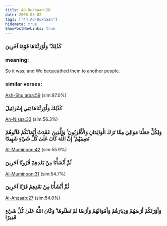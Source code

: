 ```yaml
---
title: Ad-Dukhaan:28
date: 2008-03-02
tags: ["44.Ad-Dukhaan"]
hidemeta: true 
ShowPostNavLinks: true 
---
```

### كَذَٰلِكَ ۖ وَأَوْرَثْنَاهَا قَوْمًا آخَرِينَ
### meaning: 
So it was; and We bequeathed them to another people.
### similar verses: 

[Ash-Shu'araa:59](/26/59) (sim:87.0%)

### كَذَٰلِكَ وَأَوْرَثْنَاهَا بَنِي إِسْرَائِيلَ

[An-Nisaa:33](/4/33) (sim:56.3%)

### وَلِكُلٍّ جَعَلْنَا مَوَالِيَ مِمَّا تَرَكَ الْوَالِدَانِ وَالْأَقْرَبُونَ ۚ وَالَّذِينَ عَقَدَتْ أَيْمَانُكُمْ فَآتُوهُمْ نَصِيبَهُمْ ۚ إِنَّ اللَّهَ كَانَ عَلَىٰ كُلِّ شَيْءٍ شَهِيدًا

[Al-Muminoon:42](/23/42) (sim:55.9%)

### ثُمَّ أَنْشَأْنَا مِنْ بَعْدِهِمْ قُرُونًا آخَرِينَ

[Al-Muminoon:31](/23/31) (sim:54.7%)

### ثُمَّ أَنْشَأْنَا مِنْ بَعْدِهِمْ قَرْنًا آخَرِينَ

[Al-Ahzaab:27](/33/27) (sim:54.0%)

### وَأَوْرَثَكُمْ أَرْضَهُمْ وَدِيَارَهُمْ وَأَمْوَالَهُمْ وَأَرْضًا لَمْ تَطَئُوهَا ۚ وَكَانَ اللَّهُ عَلَىٰ كُلِّ شَيْءٍ قَدِيرًا
